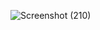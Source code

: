 ![Screenshot (210)](https://user-images.githubusercontent.com/111484889/193770005-da41eb58-3dea-49e2-9890-62fa9c2eb035.png)
